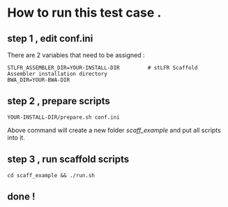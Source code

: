 # How to run this test case . 


## step 1 , edit conf.ini

There are 2 variabies that need to be assigned :

```
STLFR_ASSEMBLER_DIR=YOUR-INSTALL-DIR         # stLFR Scaffold Assembler installation directory
BWA_DIR=YOUR-BWA-DIR
```

## step 2 , prepare scripts

```
YOUR-INSTALL-DIR/prepare.sh conf.ini
```
Above command will create a new folder *scaff_example* and put all scripts into it.

## step 3 , run scaffold scripts

```
cd scaff_example && ./run.sh
```

## done !

